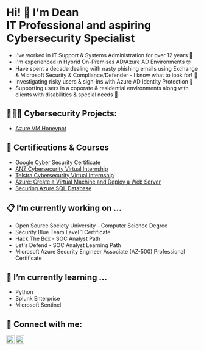 <h1>Hi! 👋 I'm Dean <br/> IT Professional and aspiring Cybersecurity Specialist</h1>

- I've worked in IT Support & Systems Administration for over 12 years 💪
- I'm experienced in Hybrid On-Premises AD/Azure AD Environments 🤓
- Have spent a decade dealing with nasty phishing emails using Exchange & Microsoft Security & Compliance/Defender - I know what to look for! 👀
- Investigating risky users & sign-ins with Azure AD Identity Protection 🥸
- Supporting users in a coporate & residential environments along with clients with disabilities & special needs 🤝




<h2> 👨🏻‍💻 Cybersecurity Projects:</h2>


  - [Azure VM Honeypot](https://github.com/deanmetcalfe/Azure-VM-Honeypot)


<h2> 📜 Certifications & Courses</h2>

- [Google Cyber Security Certificate](https://coursera.org/share/b90e8dc1345395816c78f6b97940e088)
- [ANZ Cybersecurity Virtual Internship](https://www.theforage.com/virtual-internships/prototype/Hf4QMESoFeQwXPsiH/Cyber-Security-Virtual-Program)
- [Telstra Cybersecurity Virtual Internship](https://www.theforage.com/virtual-internships/prototype/RNhbu8QnDzthwynEf/Cybersecurity-Program)
- [Azure: Create a Virtual Machine and Deploy a Web Server](https://www.coursera.org/account/accomplishments/verify/G24MTNPFBS7R)
- [Securing Azure SQL Database](https://www.coursera.org/account/accomplishments/verify/G24MTNPFBS7R)


<h2> 📋 I’m currently working on ...</h2>

- Open Source Society University - Computer Science Degree
- Security Blue Team Level 1 Certificate
- Hack The Box - SOC Analyst Path
- Let's Defend - SOC Analyst Learning Path
- Microsoft Azure Security Engineer Associate (AZ-500) Professional Certificate

<h2> 🌱 I’m currently learning ...</h2>

- Python
- Splunk Enterprise
- Microsoft Sentinel


<h2> 🤳 Connect with me:</h2>


[<img align="left" alt="DeanPMetcalfe | Twitter" width="22px" src="https://cdn.jsdelivr.net/npm/simple-icons@v3/icons/twitter.svg" />][twitter]
[<img align="left" alt="DeanMetcalfe | LinkedIn" width="22px" src="https://cdn.jsdelivr.net/npm/simple-icons@v3/icons/linkedin.svg" />][linkedin]


[twitter]: https://twitter.com/deanpmetcalfe
[linkedin]: https://www.linkedin.com/in/dean-metcalfe-8088a3298/
